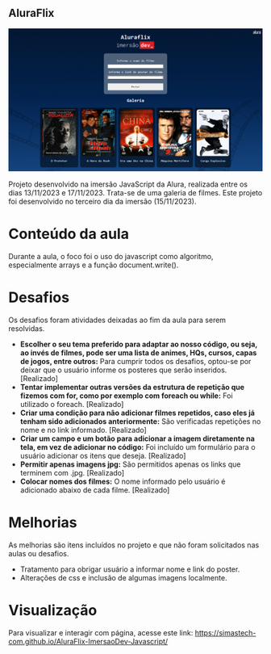 ## AluraFlix

<img src="https://github.com/simastech-com/AluraFlix-ImersaoDev-Javascript/blob/main/img/splash.png" width="600">

Projeto desenvolvido na imersão JavaScript da Alura, realizada entre os dias 13/11/2023 e 17/11/2023. Trata-se de uma galeria de filmes. Este projeto foi desenvolvido no terceiro dia da imersão (15/11/2023).

# Conteúdo da aula
Durante a aula, o foco foi o uso do javascript como algoritmo, especialmente arrays e a função document.write().

# Desafios
Os desafios foram atividades deixadas ao fim da aula para serem resolvidas.

<ul>
    <li><b>Escolher o seu tema preferido para adaptar ao nosso código, ou seja, ao invés de filmes, pode ser uma lista de animes, HQs, cursos, capas de jogos, entre outros:</b> Para cumprir todos os desafios, optou-se por deixar que o usuário informe os posteres que serão inseridos. [Realizado]</li>
    <li><b>Tentar implementar outras versões da estrutura de repetição que fizemos com for, como por exemplo com foreach ou while:</b> Foi utilizado o foreach. [Realizado]</li>
    <li><b>Criar uma condição para não adicionar filmes repetidos, caso eles já tenham sido adicionados anteriormente:</b> São verificadas repetições no nome e no link informado. [Realizado]</li>
    <li><b>Criar um campo e um botão para adicionar a imagem diretamente na tela, em vez de adicionar no código:</b> Foi incluído um formulário para o usuário adicionar os itens que deseja. [Realizado]</li>
    <li><b>Permitir apenas imagens jpg:</b> São permitidos apenas os links que terminem com .jpg. [Realizado]</li>
    <li><b>Colocar nomes dos filmes:</b> O nome informado pelo usuário é adicionado abaixo de cada filme. [Realizado]</li>
</ul>

# Melhorias
As melhorias são itens incluídos no projeto e que não foram solicitados nas aulas ou desafios.

<ul>
    <li>Tratamento para obrigar usuário a informar nome e link do poster.</li>
    <li>Alterações de css e inclusão de algumas imagens localmente.</li>
</ul>

# Visualização
Para visualizar e interagir com  página, acesse este link: https://simastech-com.github.io/AluraFlix-ImersaoDev-Javascript/

